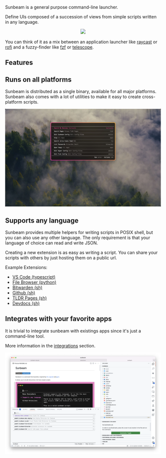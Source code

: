 Sunbeam is a general purpose command-line launcher.

Define UIs composed of a succession of views from simple scripts written in any language.

<p align="center" style="text-align: center">
  <a href="https://asciinema.org/a/614506">
        <img src="https://asciinema.org/a/614506.svg">
  </a>
</p>

You can think of it as a mix between an application launcher like [raycast](https://raycast.com) or [rofi](https://github.com/davatorium/rofi) and a fuzzy-finder like [fzf](https://github.com/junegunn/fzf) or [telescope](https://github.com/nvim-telescope/telescope.nvim).

## Features

## Runs on all platforms

Sunbeam is distributed as a single binary, available for all major platforms. Sunbeam also comes with a lot of utilities to make it easy to create cross-platform scripts.

![sunbeam running in hyper](./static/hyper.jpeg)

## Supports any language

Sunbeam provides multiple helpers for writing scripts in POSIX shell, but you can also use any other language.
The only requirement is that your language of choice can read and write JSON.

Creating a new extension is as easy as writing a script.
You can share your scripts with others by just hosting them on a public url.

Example Extensions:

- [VS Code (typescript)](https://github.com/pomdtr/sunbeam-extensions/tree/main/extensions/vscode.ts)
- [File Browser (python)](https://github.com/pomdtr/sunbeam-extensions/tree/main/extensions/files.py)
- [Bitwarden (sh)](https://github.com/pomdtr/sunbeam-extensions/tree/main/extensions/bitwarden.sh)
- [Github (sh)](https://github.com/pomdtr/sunbeam-extensions/tree/main/extensions/github.sh)
- [TLDR Pages (sh)](https://github.com/pomdtr/sunbeam-extensions/tree/main/extensions/tldr.sh)
- [Devdocs (sh)](https://github.com/pomdtr/sunbeam-extensions/tree/main/extensions/devdocs.sh)

## Integrates with your favorite apps

It is trivial to integrate sunbeam with existings apps since it's just a command-line tool.

More information in the [integrations](https://pomdtr.github.io/sunbeam/book/user-guide/integrations.html) section.

![sunbeam running in vscode](./static/vscode.png)
